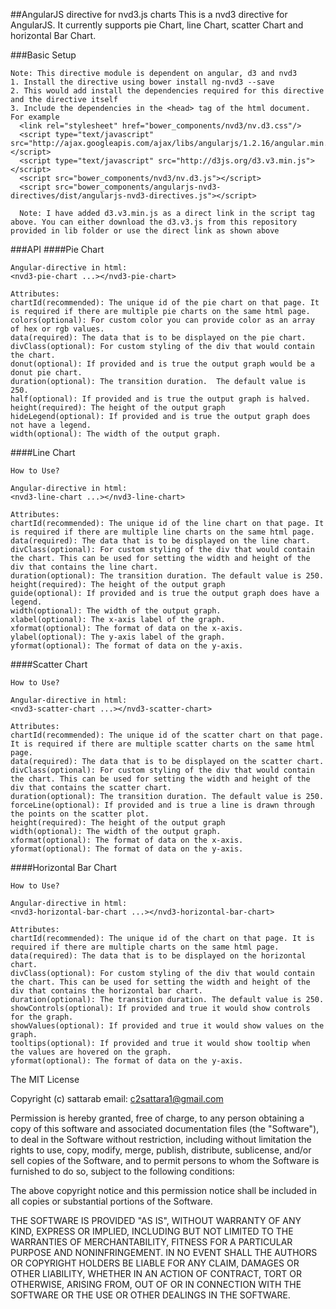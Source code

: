 ##AngularJS directive for nvd3.js charts
This is a nvd3 directive for AngularJS. It currently supports pie Chart, line Chart, scatter Chart and horizontal Bar Chart.

###Basic Setup
```
Note: This directive module is dependent on angular, d3 and nvd3
1. Install the directive using bower install ng-nvd3 --save
2. This would add install the dependencies required for this directive and the directive itself
3. Include the dependencies in the <head> tag of the html document. For example
  <link rel="stylesheet" href="bower_components/nvd3/nv.d3.css"/>
  <script type="text/javascript" src="http://ajax.googleapis.com/ajax/libs/angularjs/1.2.16/angular.min.js"></script>
  <script type="text/javascript" src="http://d3js.org/d3.v3.min.js"></script>
  <script src="bower_components/nvd3/nv.d3.js"></script>
  <script src="bower_components/angularjs-nvd3-directives/dist/angularjs-nvd3-directives.js"></script>
  
  Note: I have added d3.v3.min.js as a direct link in the script tag above. You can either download the d3.v3.js from this repository provided in lib folder or use the direct link as shown above
```

###API
####Pie Chart
```
Angular-directive in html:
<nvd3-pie-chart ...></nvd3-pie-chart>

Attributes:
chartId(recommended): The unique id of the pie chart on that page. It is required if there are multiple pie charts on the same html page.
colors(optional): For custom color you can provide color as an array of hex or rgb values.
data(required): The data that is to be displayed on the pie chart. 
divClass(optional): For custom styling of the div that would contain the chart.
donut(optional): If provided and is true the output graph would be a donut pie chart.
duration(optional): The transition duration.  The default value is 250.
half(optional): If provided and is true the output graph is halved.
height(required): The height of the output graph
hideLegend(optional): If provided and is true the output graph does not have a legend.
width(optional): The width of the output graph.
```


####Line Chart
```
How to Use?

Angular-directive in html:
<nvd3-line-chart ...></nvd3-line-chart>

Attributes:
chartId(recommended): The unique id of the line chart on that page. It is required if there are multiple line charts on the same html page.
data(required): The data that is to be displayed on the line chart. 
divClass(optional): For custom styling of the div that would contain the chart. This can be used for setting the width and height of the div that contains the line chart.
duration(optional): The transition duration. The default value is 250.
height(required): The height of the output graph
guide(optional): If provided and is true the output graph does have a legend.
width(optional): The width of the output graph.
xlabel(optional): The x-axis label of the graph.
xformat(optional): The format of data on the x-axis.
ylabel(optional): The y-axis label of the graph.
yformat(optional): The format of data on the y-axis.
```


####Scatter Chart
```
How to Use?

Angular-directive in html:
<nvd3-scatter-chart ...></nvd3-scatter-chart>

Attributes:
chartId(recommended): The unique id of the scatter chart on that page. It is required if there are multiple scatter charts on the same html page.
data(required): The data that is to be displayed on the scatter chart. 
divClass(optional): For custom styling of the div that would contain the chart. This can be used for setting the width and height of the div that contains the scatter chart.
duration(optional): The transition duration. The default value is 250.
forceLine(optional): If provided and is true a line is drawn through the points on the scatter plot.
height(required): The height of the output graph
width(optional): The width of the output graph.
xformat(optional): The format of data on the x-axis.
yformat(optional): The format of data on the y-axis.
```

####Horizontal Bar Chart
```
How to Use?

Angular-directive in html:
<nvd3-horizontal-bar-chart ...></nvd3-horizontal-bar-chart>

Attributes:
chartId(recommended): The unique id of the chart on that page. It is required if there are multiple charts on the same html page.
data(required): The data that is to be displayed on the horizontal chart. 
divClass(optional): For custom styling of the div that would contain the chart. This can be used for setting the width and height of the div that contains the horizontal bar chart.
duration(optional): The transition duration. The default value is 250.
showControls(optional): If provided and true it would show controls for the graph.
showValues(optional): If provided and true it would show values on the graph.
tooltips(optional): If provided and true it would show tooltip when the values are hovered on the graph.
yformat(optional): The format of data on the y-axis.
```

The MIT License

Copyright (c) sattarab email: c2sattara1@gmail.com

Permission is hereby granted, free of charge, to any person obtaining a copy
of this software and associated documentation files (the "Software"), to deal
in the Software without restriction, including without limitation the rights
to use, copy, modify, merge, publish, distribute, sublicense, and/or sell
copies of the Software, and to permit persons to whom the Software is
furnished to do so, subject to the following conditions:

The above copyright notice and this permission notice shall be included in
all copies or substantial portions of the Software.

THE SOFTWARE IS PROVIDED "AS IS", WITHOUT WARRANTY OF ANY KIND, EXPRESS OR
IMPLIED, INCLUDING BUT NOT LIMITED TO THE WARRANTIES OF MERCHANTABILITY,
FITNESS FOR A PARTICULAR PURPOSE AND NONINFRINGEMENT. IN NO EVENT SHALL THE
AUTHORS OR COPYRIGHT HOLDERS BE LIABLE FOR ANY CLAIM, DAMAGES OR OTHER
LIABILITY, WHETHER IN AN ACTION OF CONTRACT, TORT OR OTHERWISE, ARISING FROM,
OUT OF OR IN CONNECTION WITH THE SOFTWARE OR THE USE OR OTHER DEALINGS IN
THE SOFTWARE.